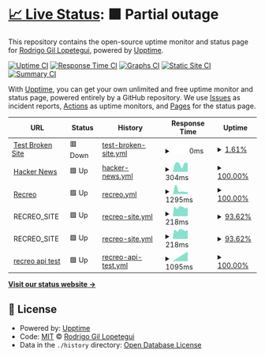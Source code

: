 # [📈 Live Status](https://grodrigo.github.io/upptime): <!--live status--> **🟧 Partial outage**

This repository contains the open-source uptime monitor and status page for [Rodrigo Gil Lopetegui](https://grodrigo.github.io/upptime), powered by [Upptime](https://github.com/upptime/upptime).

[![Uptime CI](https://github.com/grodrigo/upptime/workflows/Uptime%20CI/badge.svg)](https://github.com/grodrigo/upptime/actions?query=workflow%3A%22Uptime+CI%22)
[![Response Time CI](https://github.com/grodrigo/upptime/workflows/Response%20Time%20CI/badge.svg)](https://github.com/grodrigo/upptime/actions?query=workflow%3A%22Response+Time+CI%22)
[![Graphs CI](https://github.com/grodrigo/upptime/workflows/Graphs%20CI/badge.svg)](https://github.com/grodrigo/upptime/actions?query=workflow%3A%22Graphs+CI%22)
[![Static Site CI](https://github.com/grodrigo/upptime/workflows/Static%20Site%20CI/badge.svg)](https://github.com/grodrigo/upptime/actions?query=workflow%3A%22Static+Site+CI%22)
[![Summary CI](https://github.com/grodrigo/upptime/workflows/Summary%20CI/badge.svg)](https://github.com/grodrigo/upptime/actions?query=workflow%3A%22Summary+CI%22)

With [Upptime](https://upptime.js.org), you can get your own unlimited and free uptime monitor and status page, powered entirely by a GitHub repository. We use [Issues](https://github.com/grodrigo/upptime/issues) as incident reports, [Actions](https://github.com/grodrigo/upptime/actions) as uptime monitors, and [Pages](https://grodrigo.github.io/upptime) for the status page.

<!--start: status pages-->
<!-- This summary is generated by Upptime (https://github.com/upptime/upptime) -->
<!-- Do not edit this manually, your changes will be overwritten -->
<!-- prettier-ignore -->
| URL | Status | History | Response Time | Uptime |
| --- | ------ | ------- | ------------- | ------ |
| <img alt="" src="https://favicons.githubusercontent.com/thissitedoesnotexist.koj.co" height="13"> [Test Broken Site](https://thissitedoesnotexist.koj.co) | 🟥 Down | [test-broken-site.yml](https://github.com/grodrigo/upptime/commits/HEAD/history/test-broken-site.yml) | <details><summary><img alt="Response time graph" src="./graphs/test-broken-site/response-time-week.png" height="20"> 0ms</summary><br><a href="https://grodrigo.github.io/upptime/history/test-broken-site"><img alt="Response time 0" src="https://img.shields.io/endpoint?url=https%3A%2F%2Fraw.githubusercontent.com%2Fgrodrigo%2Fupptime%2FHEAD%2Fapi%2Ftest-broken-site%2Fresponse-time.json"></a><br><a href="https://grodrigo.github.io/upptime/history/test-broken-site"><img alt="24-hour response time 0" src="https://img.shields.io/endpoint?url=https%3A%2F%2Fraw.githubusercontent.com%2Fgrodrigo%2Fupptime%2FHEAD%2Fapi%2Ftest-broken-site%2Fresponse-time-day.json"></a><br><a href="https://grodrigo.github.io/upptime/history/test-broken-site"><img alt="7-day response time 0" src="https://img.shields.io/endpoint?url=https%3A%2F%2Fraw.githubusercontent.com%2Fgrodrigo%2Fupptime%2FHEAD%2Fapi%2Ftest-broken-site%2Fresponse-time-week.json"></a><br><a href="https://grodrigo.github.io/upptime/history/test-broken-site"><img alt="30-day response time 0" src="https://img.shields.io/endpoint?url=https%3A%2F%2Fraw.githubusercontent.com%2Fgrodrigo%2Fupptime%2FHEAD%2Fapi%2Ftest-broken-site%2Fresponse-time-month.json"></a><br><a href="https://grodrigo.github.io/upptime/history/test-broken-site"><img alt="1-year response time 0" src="https://img.shields.io/endpoint?url=https%3A%2F%2Fraw.githubusercontent.com%2Fgrodrigo%2Fupptime%2FHEAD%2Fapi%2Ftest-broken-site%2Fresponse-time-year.json"></a></details> | <details><summary><a href="https://grodrigo.github.io/upptime/history/test-broken-site">1.61%</a></summary><a href="https://grodrigo.github.io/upptime/history/test-broken-site"><img alt="All-time uptime 1.61%" src="https://img.shields.io/endpoint?url=https%3A%2F%2Fraw.githubusercontent.com%2Fgrodrigo%2Fupptime%2FHEAD%2Fapi%2Ftest-broken-site%2Fuptime.json"></a><br><a href="https://grodrigo.github.io/upptime/history/test-broken-site"><img alt="24-hour uptime 1.61%" src="https://img.shields.io/endpoint?url=https%3A%2F%2Fraw.githubusercontent.com%2Fgrodrigo%2Fupptime%2FHEAD%2Fapi%2Ftest-broken-site%2Fuptime-day.json"></a><br><a href="https://grodrigo.github.io/upptime/history/test-broken-site"><img alt="7-day uptime 1.61%" src="https://img.shields.io/endpoint?url=https%3A%2F%2Fraw.githubusercontent.com%2Fgrodrigo%2Fupptime%2FHEAD%2Fapi%2Ftest-broken-site%2Fuptime-week.json"></a><br><a href="https://grodrigo.github.io/upptime/history/test-broken-site"><img alt="30-day uptime 1.61%" src="https://img.shields.io/endpoint?url=https%3A%2F%2Fraw.githubusercontent.com%2Fgrodrigo%2Fupptime%2FHEAD%2Fapi%2Ftest-broken-site%2Fuptime-month.json"></a><br><a href="https://grodrigo.github.io/upptime/history/test-broken-site"><img alt="1-year uptime 1.61%" src="https://img.shields.io/endpoint?url=https%3A%2F%2Fraw.githubusercontent.com%2Fgrodrigo%2Fupptime%2FHEAD%2Fapi%2Ftest-broken-site%2Fuptime-year.json"></a></details>
| <img alt="" src="https://favicons.githubusercontent.com/news.ycombinator.com" height="13"> [Hacker News](https://news.ycombinator.com) | 🟩 Up | [hacker-news.yml](https://github.com/grodrigo/upptime/commits/HEAD/history/hacker-news.yml) | <details><summary><img alt="Response time graph" src="./graphs/hacker-news/response-time-week.png" height="20"> 304ms</summary><br><a href="https://grodrigo.github.io/upptime/history/hacker-news"><img alt="Response time 304" src="https://img.shields.io/endpoint?url=https%3A%2F%2Fraw.githubusercontent.com%2Fgrodrigo%2Fupptime%2FHEAD%2Fapi%2Fhacker-news%2Fresponse-time.json"></a><br><a href="https://grodrigo.github.io/upptime/history/hacker-news"><img alt="24-hour response time 304" src="https://img.shields.io/endpoint?url=https%3A%2F%2Fraw.githubusercontent.com%2Fgrodrigo%2Fupptime%2FHEAD%2Fapi%2Fhacker-news%2Fresponse-time-day.json"></a><br><a href="https://grodrigo.github.io/upptime/history/hacker-news"><img alt="7-day response time 304" src="https://img.shields.io/endpoint?url=https%3A%2F%2Fraw.githubusercontent.com%2Fgrodrigo%2Fupptime%2FHEAD%2Fapi%2Fhacker-news%2Fresponse-time-week.json"></a><br><a href="https://grodrigo.github.io/upptime/history/hacker-news"><img alt="30-day response time 304" src="https://img.shields.io/endpoint?url=https%3A%2F%2Fraw.githubusercontent.com%2Fgrodrigo%2Fupptime%2FHEAD%2Fapi%2Fhacker-news%2Fresponse-time-month.json"></a><br><a href="https://grodrigo.github.io/upptime/history/hacker-news"><img alt="1-year response time 304" src="https://img.shields.io/endpoint?url=https%3A%2F%2Fraw.githubusercontent.com%2Fgrodrigo%2Fupptime%2FHEAD%2Fapi%2Fhacker-news%2Fresponse-time-year.json"></a></details> | <details><summary><a href="https://grodrigo.github.io/upptime/history/hacker-news">100.00%</a></summary><a href="https://grodrigo.github.io/upptime/history/hacker-news"><img alt="All-time uptime 100.00%" src="https://img.shields.io/endpoint?url=https%3A%2F%2Fraw.githubusercontent.com%2Fgrodrigo%2Fupptime%2FHEAD%2Fapi%2Fhacker-news%2Fuptime.json"></a><br><a href="https://grodrigo.github.io/upptime/history/hacker-news"><img alt="24-hour uptime 100.00%" src="https://img.shields.io/endpoint?url=https%3A%2F%2Fraw.githubusercontent.com%2Fgrodrigo%2Fupptime%2FHEAD%2Fapi%2Fhacker-news%2Fuptime-day.json"></a><br><a href="https://grodrigo.github.io/upptime/history/hacker-news"><img alt="7-day uptime 100.00%" src="https://img.shields.io/endpoint?url=https%3A%2F%2Fraw.githubusercontent.com%2Fgrodrigo%2Fupptime%2FHEAD%2Fapi%2Fhacker-news%2Fuptime-week.json"></a><br><a href="https://grodrigo.github.io/upptime/history/hacker-news"><img alt="30-day uptime 100.00%" src="https://img.shields.io/endpoint?url=https%3A%2F%2Fraw.githubusercontent.com%2Fgrodrigo%2Fupptime%2FHEAD%2Fapi%2Fhacker-news%2Fuptime-month.json"></a><br><a href="https://grodrigo.github.io/upptime/history/hacker-news"><img alt="1-year uptime 100.00%" src="https://img.shields.io/endpoint?url=https%3A%2F%2Fraw.githubusercontent.com%2Fgrodrigo%2Fupptime%2FHEAD%2Fapi%2Fhacker-news%2Fuptime-year.json"></a></details>
| <img alt="" src="https://favicons.githubusercontent.com/recreo.gba.gob.ar" height="13"> [Recreo](https://recreo.gba.gob.ar) | 🟩 Up | [recreo.yml](https://github.com/grodrigo/upptime/commits/HEAD/history/recreo.yml) | <details><summary><img alt="Response time graph" src="./graphs/recreo/response-time-week.png" height="20"> 1295ms</summary><br><a href="https://grodrigo.github.io/upptime/history/recreo"><img alt="Response time 1295" src="https://img.shields.io/endpoint?url=https%3A%2F%2Fraw.githubusercontent.com%2Fgrodrigo%2Fupptime%2FHEAD%2Fapi%2Frecreo%2Fresponse-time.json"></a><br><a href="https://grodrigo.github.io/upptime/history/recreo"><img alt="24-hour response time 1295" src="https://img.shields.io/endpoint?url=https%3A%2F%2Fraw.githubusercontent.com%2Fgrodrigo%2Fupptime%2FHEAD%2Fapi%2Frecreo%2Fresponse-time-day.json"></a><br><a href="https://grodrigo.github.io/upptime/history/recreo"><img alt="7-day response time 1295" src="https://img.shields.io/endpoint?url=https%3A%2F%2Fraw.githubusercontent.com%2Fgrodrigo%2Fupptime%2FHEAD%2Fapi%2Frecreo%2Fresponse-time-week.json"></a><br><a href="https://grodrigo.github.io/upptime/history/recreo"><img alt="30-day response time 1295" src="https://img.shields.io/endpoint?url=https%3A%2F%2Fraw.githubusercontent.com%2Fgrodrigo%2Fupptime%2FHEAD%2Fapi%2Frecreo%2Fresponse-time-month.json"></a><br><a href="https://grodrigo.github.io/upptime/history/recreo"><img alt="1-year response time 1295" src="https://img.shields.io/endpoint?url=https%3A%2F%2Fraw.githubusercontent.com%2Fgrodrigo%2Fupptime%2FHEAD%2Fapi%2Frecreo%2Fresponse-time-year.json"></a></details> | <details><summary><a href="https://grodrigo.github.io/upptime/history/recreo">100.00%</a></summary><a href="https://grodrigo.github.io/upptime/history/recreo"><img alt="All-time uptime 100.00%" src="https://img.shields.io/endpoint?url=https%3A%2F%2Fraw.githubusercontent.com%2Fgrodrigo%2Fupptime%2FHEAD%2Fapi%2Frecreo%2Fuptime.json"></a><br><a href="https://grodrigo.github.io/upptime/history/recreo"><img alt="24-hour uptime 100.00%" src="https://img.shields.io/endpoint?url=https%3A%2F%2Fraw.githubusercontent.com%2Fgrodrigo%2Fupptime%2FHEAD%2Fapi%2Frecreo%2Fuptime-day.json"></a><br><a href="https://grodrigo.github.io/upptime/history/recreo"><img alt="7-day uptime 100.00%" src="https://img.shields.io/endpoint?url=https%3A%2F%2Fraw.githubusercontent.com%2Fgrodrigo%2Fupptime%2FHEAD%2Fapi%2Frecreo%2Fuptime-week.json"></a><br><a href="https://grodrigo.github.io/upptime/history/recreo"><img alt="30-day uptime 100.00%" src="https://img.shields.io/endpoint?url=https%3A%2F%2Fraw.githubusercontent.com%2Fgrodrigo%2Fupptime%2FHEAD%2Fapi%2Frecreo%2Fuptime-month.json"></a><br><a href="https://grodrigo.github.io/upptime/history/recreo"><img alt="1-year uptime 100.00%" src="https://img.shields.io/endpoint?url=https%3A%2F%2Fraw.githubusercontent.com%2Fgrodrigo%2Fupptime%2FHEAD%2Fapi%2Frecreo%2Fuptime-year.json"></a></details>
| <img alt="" src="https://favicons.githubusercontent.com/null" height="13"> RECREO_SITE | 🟩 Up | [recreo-site.yml](https://github.com/grodrigo/upptime/commits/HEAD/history/recreo-site.yml) | <details><summary><img alt="Response time graph" src="./graphs/recreo-site/response-time-week.png" height="20"> 218ms</summary><br><a href="https://grodrigo.github.io/upptime/history/recreo-site"><img alt="Response time 218" src="https://img.shields.io/endpoint?url=https%3A%2F%2Fraw.githubusercontent.com%2Fgrodrigo%2Fupptime%2FHEAD%2Fapi%2Frecreo-site%2Fresponse-time.json"></a><br><a href="https://grodrigo.github.io/upptime/history/recreo-site"><img alt="24-hour response time 218" src="https://img.shields.io/endpoint?url=https%3A%2F%2Fraw.githubusercontent.com%2Fgrodrigo%2Fupptime%2FHEAD%2Fapi%2Frecreo-site%2Fresponse-time-day.json"></a><br><a href="https://grodrigo.github.io/upptime/history/recreo-site"><img alt="7-day response time 218" src="https://img.shields.io/endpoint?url=https%3A%2F%2Fraw.githubusercontent.com%2Fgrodrigo%2Fupptime%2FHEAD%2Fapi%2Frecreo-site%2Fresponse-time-week.json"></a><br><a href="https://grodrigo.github.io/upptime/history/recreo-site"><img alt="30-day response time 218" src="https://img.shields.io/endpoint?url=https%3A%2F%2Fraw.githubusercontent.com%2Fgrodrigo%2Fupptime%2FHEAD%2Fapi%2Frecreo-site%2Fresponse-time-month.json"></a><br><a href="https://grodrigo.github.io/upptime/history/recreo-site"><img alt="1-year response time 218" src="https://img.shields.io/endpoint?url=https%3A%2F%2Fraw.githubusercontent.com%2Fgrodrigo%2Fupptime%2FHEAD%2Fapi%2Frecreo-site%2Fresponse-time-year.json"></a></details> | <details><summary><a href="https://grodrigo.github.io/upptime/history/recreo-site">93.62%</a></summary><a href="https://grodrigo.github.io/upptime/history/recreo-site"><img alt="All-time uptime 93.62%" src="https://img.shields.io/endpoint?url=https%3A%2F%2Fraw.githubusercontent.com%2Fgrodrigo%2Fupptime%2FHEAD%2Fapi%2Frecreo-site%2Fuptime.json"></a><br><a href="https://grodrigo.github.io/upptime/history/recreo-site"><img alt="24-hour uptime 93.62%" src="https://img.shields.io/endpoint?url=https%3A%2F%2Fraw.githubusercontent.com%2Fgrodrigo%2Fupptime%2FHEAD%2Fapi%2Frecreo-site%2Fuptime-day.json"></a><br><a href="https://grodrigo.github.io/upptime/history/recreo-site"><img alt="7-day uptime 93.62%" src="https://img.shields.io/endpoint?url=https%3A%2F%2Fraw.githubusercontent.com%2Fgrodrigo%2Fupptime%2FHEAD%2Fapi%2Frecreo-site%2Fuptime-week.json"></a><br><a href="https://grodrigo.github.io/upptime/history/recreo-site"><img alt="30-day uptime 93.62%" src="https://img.shields.io/endpoint?url=https%3A%2F%2Fraw.githubusercontent.com%2Fgrodrigo%2Fupptime%2FHEAD%2Fapi%2Frecreo-site%2Fuptime-month.json"></a><br><a href="https://grodrigo.github.io/upptime/history/recreo-site"><img alt="1-year uptime 93.62%" src="https://img.shields.io/endpoint?url=https%3A%2F%2Fraw.githubusercontent.com%2Fgrodrigo%2Fupptime%2FHEAD%2Fapi%2Frecreo-site%2Fuptime-year.json"></a></details>
| <img alt="" src="https://favicons.githubusercontent.com/null" height="13"> RECREO_SITE | 🟩 Up | [recreo-site.yml](https://github.com/grodrigo/upptime/commits/HEAD/history/recreo-site.yml) | <details><summary><img alt="Response time graph" src="./graphs/recreo-site/response-time-week.png" height="20"> 218ms</summary><br><a href="https://grodrigo.github.io/upptime/history/recreo-site"><img alt="Response time 218" src="https://img.shields.io/endpoint?url=https%3A%2F%2Fraw.githubusercontent.com%2Fgrodrigo%2Fupptime%2FHEAD%2Fapi%2Frecreo-site%2Fresponse-time.json"></a><br><a href="https://grodrigo.github.io/upptime/history/recreo-site"><img alt="24-hour response time 218" src="https://img.shields.io/endpoint?url=https%3A%2F%2Fraw.githubusercontent.com%2Fgrodrigo%2Fupptime%2FHEAD%2Fapi%2Frecreo-site%2Fresponse-time-day.json"></a><br><a href="https://grodrigo.github.io/upptime/history/recreo-site"><img alt="7-day response time 218" src="https://img.shields.io/endpoint?url=https%3A%2F%2Fraw.githubusercontent.com%2Fgrodrigo%2Fupptime%2FHEAD%2Fapi%2Frecreo-site%2Fresponse-time-week.json"></a><br><a href="https://grodrigo.github.io/upptime/history/recreo-site"><img alt="30-day response time 218" src="https://img.shields.io/endpoint?url=https%3A%2F%2Fraw.githubusercontent.com%2Fgrodrigo%2Fupptime%2FHEAD%2Fapi%2Frecreo-site%2Fresponse-time-month.json"></a><br><a href="https://grodrigo.github.io/upptime/history/recreo-site"><img alt="1-year response time 218" src="https://img.shields.io/endpoint?url=https%3A%2F%2Fraw.githubusercontent.com%2Fgrodrigo%2Fupptime%2FHEAD%2Fapi%2Frecreo-site%2Fresponse-time-year.json"></a></details> | <details><summary><a href="https://grodrigo.github.io/upptime/history/recreo-site">93.62%</a></summary><a href="https://grodrigo.github.io/upptime/history/recreo-site"><img alt="All-time uptime 93.62%" src="https://img.shields.io/endpoint?url=https%3A%2F%2Fraw.githubusercontent.com%2Fgrodrigo%2Fupptime%2FHEAD%2Fapi%2Frecreo-site%2Fuptime.json"></a><br><a href="https://grodrigo.github.io/upptime/history/recreo-site"><img alt="24-hour uptime 93.62%" src="https://img.shields.io/endpoint?url=https%3A%2F%2Fraw.githubusercontent.com%2Fgrodrigo%2Fupptime%2FHEAD%2Fapi%2Frecreo-site%2Fuptime-day.json"></a><br><a href="https://grodrigo.github.io/upptime/history/recreo-site"><img alt="7-day uptime 93.62%" src="https://img.shields.io/endpoint?url=https%3A%2F%2Fraw.githubusercontent.com%2Fgrodrigo%2Fupptime%2FHEAD%2Fapi%2Frecreo-site%2Fuptime-week.json"></a><br><a href="https://grodrigo.github.io/upptime/history/recreo-site"><img alt="30-day uptime 93.62%" src="https://img.shields.io/endpoint?url=https%3A%2F%2Fraw.githubusercontent.com%2Fgrodrigo%2Fupptime%2FHEAD%2Fapi%2Frecreo-site%2Fuptime-month.json"></a><br><a href="https://grodrigo.github.io/upptime/history/recreo-site"><img alt="1-year uptime 93.62%" src="https://img.shields.io/endpoint?url=https%3A%2F%2Fraw.githubusercontent.com%2Fgrodrigo%2Fupptime%2FHEAD%2Fapi%2Frecreo-site%2Fuptime-year.json"></a></details>
| <img alt="" src="https://favicons.githubusercontent.com/test.recreo.gba.gob.ar" height="13"> [recreo api test](https://test.recreo.gba.gob.ar/graphql) | 🟩 Up | [recreo-api-test.yml](https://github.com/grodrigo/upptime/commits/HEAD/history/recreo-api-test.yml) | <details><summary><img alt="Response time graph" src="./graphs/recreo-api-test/response-time-week.png" height="20"> 1095ms</summary><br><a href="https://grodrigo.github.io/upptime/history/recreo-api-test"><img alt="Response time 1095" src="https://img.shields.io/endpoint?url=https%3A%2F%2Fraw.githubusercontent.com%2Fgrodrigo%2Fupptime%2FHEAD%2Fapi%2Frecreo-api-test%2Fresponse-time.json"></a><br><a href="https://grodrigo.github.io/upptime/history/recreo-api-test"><img alt="24-hour response time 1095" src="https://img.shields.io/endpoint?url=https%3A%2F%2Fraw.githubusercontent.com%2Fgrodrigo%2Fupptime%2FHEAD%2Fapi%2Frecreo-api-test%2Fresponse-time-day.json"></a><br><a href="https://grodrigo.github.io/upptime/history/recreo-api-test"><img alt="7-day response time 1095" src="https://img.shields.io/endpoint?url=https%3A%2F%2Fraw.githubusercontent.com%2Fgrodrigo%2Fupptime%2FHEAD%2Fapi%2Frecreo-api-test%2Fresponse-time-week.json"></a><br><a href="https://grodrigo.github.io/upptime/history/recreo-api-test"><img alt="30-day response time 1095" src="https://img.shields.io/endpoint?url=https%3A%2F%2Fraw.githubusercontent.com%2Fgrodrigo%2Fupptime%2FHEAD%2Fapi%2Frecreo-api-test%2Fresponse-time-month.json"></a><br><a href="https://grodrigo.github.io/upptime/history/recreo-api-test"><img alt="1-year response time 1095" src="https://img.shields.io/endpoint?url=https%3A%2F%2Fraw.githubusercontent.com%2Fgrodrigo%2Fupptime%2FHEAD%2Fapi%2Frecreo-api-test%2Fresponse-time-year.json"></a></details> | <details><summary><a href="https://grodrigo.github.io/upptime/history/recreo-api-test">100.00%</a></summary><a href="https://grodrigo.github.io/upptime/history/recreo-api-test"><img alt="All-time uptime 100.00%" src="https://img.shields.io/endpoint?url=https%3A%2F%2Fraw.githubusercontent.com%2Fgrodrigo%2Fupptime%2FHEAD%2Fapi%2Frecreo-api-test%2Fuptime.json"></a><br><a href="https://grodrigo.github.io/upptime/history/recreo-api-test"><img alt="24-hour uptime 100.00%" src="https://img.shields.io/endpoint?url=https%3A%2F%2Fraw.githubusercontent.com%2Fgrodrigo%2Fupptime%2FHEAD%2Fapi%2Frecreo-api-test%2Fuptime-day.json"></a><br><a href="https://grodrigo.github.io/upptime/history/recreo-api-test"><img alt="7-day uptime 100.00%" src="https://img.shields.io/endpoint?url=https%3A%2F%2Fraw.githubusercontent.com%2Fgrodrigo%2Fupptime%2FHEAD%2Fapi%2Frecreo-api-test%2Fuptime-week.json"></a><br><a href="https://grodrigo.github.io/upptime/history/recreo-api-test"><img alt="30-day uptime 100.00%" src="https://img.shields.io/endpoint?url=https%3A%2F%2Fraw.githubusercontent.com%2Fgrodrigo%2Fupptime%2FHEAD%2Fapi%2Frecreo-api-test%2Fuptime-month.json"></a><br><a href="https://grodrigo.github.io/upptime/history/recreo-api-test"><img alt="1-year uptime 100.00%" src="https://img.shields.io/endpoint?url=https%3A%2F%2Fraw.githubusercontent.com%2Fgrodrigo%2Fupptime%2FHEAD%2Fapi%2Frecreo-api-test%2Fuptime-year.json"></a></details>

<!--end: status pages-->

[**Visit our status website →**](https://grodrigo.github.io/upptime)

## 📄 License

- Powered by: [Upptime](https://github.com/upptime/upptime)
- Code: [MIT](./LICENSE) © [Rodrigo Gil Lopetegui](https://grodrigo.github.io/upptime)
- Data in the `./history` directory: [Open Database License](https://opendatacommons.org/licenses/odbl/1-0/)
